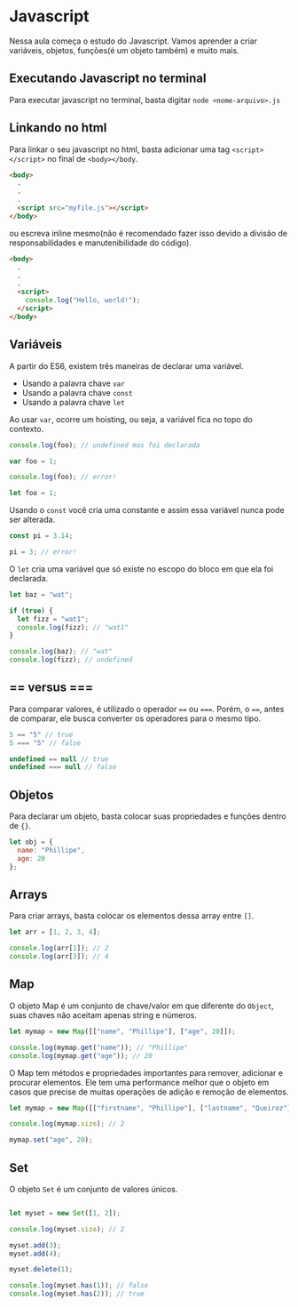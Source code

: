 # Javascript

Nessa aula começa o estudo do Javascript. Vamos aprender a criar variáveis, objetos, funções(é um objeto também) e muito mais.

## Executando Javascript no terminal

Para executar javascript no terminal, basta digitar `node <nome-arquivo>.js`

## Linkando no html

Para linkar o seu javascript no html, basta adicionar uma tag `<script></script>` no final de `<body></body`.

```html
<body>
  .
  .
  .
  <script src="myfile.js"></script>
</body>
```

ou escreva inline mesmo(não é recomendado fazer isso devido a divisão de responsabilidades e manutenibilidade do código).

```html
<body>
  .
  .
  .
  <script>
    console.log("Hello, world!");
  </script>
</body>
```

## Variáveis

A partir do ES6, existem três maneiras de declarar uma variável.

- Usando a palavra chave `var`
- Usando a palavra chave `const`
- Usando a palavra chave `let`

Ao usar `var`, ocorre um hoisting, ou seja, a variável fica no topo do contexto.

```javascript
console.log(foo); // undefined mas foi declarada

var foo = 1;

```

```javascript
console.log(foo); // error!

let foo = 1;
```

Usando o `const` você cria uma constante e assim essa variável nunca pode ser alterada.

```javascript
const pi = 3.14;

pi = 3; // error!
```

O `let` cria uma variável que só existe no escopo do bloco em que ela foi declarada.

```javascript
let baz = "wat";

if (true) {
  let fizz = "wat1";
  console.log(fizz); // "wat1"
}

console.log(baz); // "wat"
console.log(fizz); // undefined
```

## == versus ===

Para comparar valores, é utilizado o operador `==` ou `===`. Porém, o `==`, antes de comparar, ele busca converter os operadores para o mesmo tipo.

```javascript
5 == "5" // true
5 === "5" // false

undefined == null // true
undefined === null // false
```

## Objetos

Para declarar um objeto, basta colocar suas propriedades e funções dentro de `{}`.

```javascript
let obj = {
  name: "Phillipe",
  age: 20
};
```

## Arrays

Para criar arrays, basta colocar os elementos dessa array entre `[]`.

```javascript
let arr = [1, 2, 3, 4];

console.log(arr[1]); // 2
console.log(arr[3]); // 4
```

## Map

O objeto Map é um conjunto de chave/valor em que diferente do `Object`, suas chaves não aceitam apenas string e números.

```javascript
let mymap = new Map([["name", "Phillipe"], ["age", 20]]);

console.log(mymap.get("name")); // "Phillipe"
console.log(mymap.get("age")); // 20
```

O Map tem métodos e propriedades importantes para remover, adicionar e procurar elementos. Ele tem uma performance melhor que o objeto em casos que precise de muitas operações de adição e remoção de elementos.

```javascript
let mymap = new Map([["firstname", "Phillipe"], ["lastname", "Queiroz"]]);

console.log(mymap.size); // 2

mymap.set("age", 20);
```

## Set

O objeto `Set` é um conjunto de valores únicos.

```javascript

let myset = new Set([1, 2]);

console.log(myset.size); // 2

myset.add(3);
myset.add(4);

myset.delete(1);

console.log(myset.has(1)); // false
console.log(myset.has(2)); // true
```
